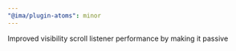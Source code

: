 ```yaml
---
"@ima/plugin-atoms": minor
---
```


Improved visibility scroll listener performance by making it passive
